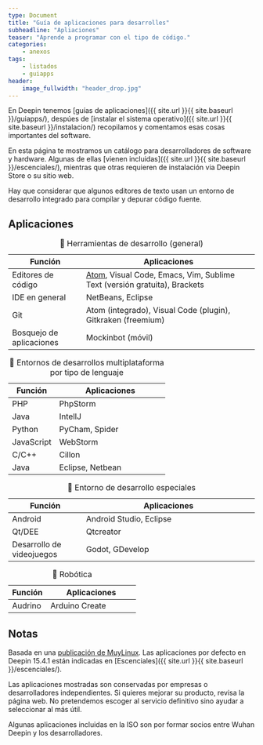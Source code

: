 ```yaml
---
type: Document
title: "Guía de aplicaciones para desarrolles"
subheadline: "Apliaciones"
teaser: "Aprende a programar con el tipo de código."
categories:
    - anexos
tags:
    - listados
    - guiapps
header:
    image_fullwidth: "header_drop.jpg"
---
```


En Deepin tenemos [guías de aplicaciones]({{ site.url }}{{ site.baseurl }}/guiapps/), despúes de [instalar el sistema operativo]({{ site.url }}{{ site.baseurl }}/instalacion/) recopilamos y comentamos esas cosas importantes del software.

En esta página te mostramos un catálogo para desarrolladores de software y hardware. Algunas de ellas [vienen incluidas]({{ site.url }}{{ site.baseurl }}/escenciales/), mientras que otras requieren de instalación via Deepin Store o su sitio web.

Hay que considerar que algunos editores de texto usan un entorno de desarrollo integrado​​ para compilar y depurar código fuente.

## Aplicaciones
<table>
  <caption>🔖 Herramientas de desarrollo (general)</caption>
  <colgroup>
    <col span="1" style="width: 30%;">
    <col span="1" style="width: 70%;">
      </colgroup>
  <thead>
    <tr>
      <th>Función</th>
      <th>Aplicaciones</th>
    </tr>
  </thead>
  <tbody>
    <tr>
      <td>Editores de código</td>
      <td><a href="{{ site.url }}{{ site.baseurl }}/apps/atom">Atom</a>, Visual Code, Emacs, Vim, Sublime Text (versión gratuita), Brackets</td>
    </tr>
    <tr>
      <td>IDE en general</td>
      <td>NetBeans, Eclipse</td>
    </tr>
    <tr>
      <td>Git</td>
      <td>Atom (integrado), Visual Code (plugin), Gitkraken (freemium)</td>
    </tr>
    <tr>
      <td>Bosquejo de aplicaciones</td>
      <td>Mockinbot (móvil)</td>
    </tr>
  </tbody>
</table>

<table>
  <caption>🔖 Entornos de desarrollos multiplataforma por tipo de lenguaje</caption>
  <colgroup>
    <col span="1" style="width: 30%;">
    <col span="1" style="width: 70%;">
      </colgroup>
  <thead>
    <tr>
      <th>Función</th>
      <th>Aplicaciones</th>
    </tr>
  </thead>
  <tbody>
    <tr>
      <td>PHP</td>
      <td>PhpStorm</td>
    </tr>
    <tr>
      <td>Java</td>
      <td>IntellJ</td>
    </tr>
    <tr>
      <td>Python</td>
      <td>PyCham, Spider</td>
    </tr>
    <tr>
      <td>JavaScript</td>
      <td>WebStorm</td>
    </tr>
    <tr>
      <td>C/C++</td>
      <td>Cillon</td>
    </tr>
    <tr>
      <td>Java</td>
      <td>Eclipse, Netbean</td>
    </tr>
  </tbody>
</table>

<table>
  <caption>🔖 Entorno de desarrollo especiales</caption>
  <colgroup>
    <col span="1" style="width: 30%;">
    <col span="1" style="width: 70%;">
      </colgroup>
  <thead>
    <tr>
      <th>Función</th>
      <th>Aplicaciones</th>
    </tr>
  </thead>
  <tbody>
    <tr>
      <td>Android</td>
      <td>Android Studio, Eclipse</td>
    </tr>
    <tr>
      <td>Qt/DEE</td>
      <td>Qtcreator</td>
    </tr>
    <tr>
      <td>Desarrollo de videojuegos</td>
      <td>Godot, GDevelop</td>
    </tr>
  </tbody>
</table>

<table>
  <caption>🔖 Robótica</caption>
  <colgroup>
    <col span="1" style="width: 30%;">
    <col span="1" style="width: 70%;">
      </colgroup>
  <thead>
    <tr>
      <th>Función</th>
      <th>Aplicaciones</th>
    </tr>
  </thead>
  <tbody>
    <tr>
      <td>Audrino</td>
      <td>Arduino Create</td>
    </tr>
  </tbody>
</table>

## Notas
Basada en una [publicación de MuyLinux](https://www.muylinux.com/2017/09/19/aplicaciones-por-defecto-ubuntu-18-04-2/). Las aplicaciones por defecto en Deepin 15.4.1 están indicadas en [Escenciales]({{ site.url }}{{ site.baseurl }}/escenciales/).

Las aplicaciones mostradas son conservadas por empresas o desarrolladores independientes. Si quieres mejorar su producto, revisa la página web. No pretendemos escoger al servicio definitivo sino ayudar a seleccionar al más útil.

Algunas aplicaciones incluidas en la ISO son por formar socios entre Wuhan Deepin y los desarrolladores.
